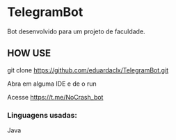 # TelegramBot

Bot desenvolvido para um projeto de faculdade.

## HOW USE

git clone https://github.com/eduardaclx/TelegramBot.git

Abra em alguma IDE e de o run

Acesse https://t.me/NoCrash_bot

### Linguagens usadas:
Java
